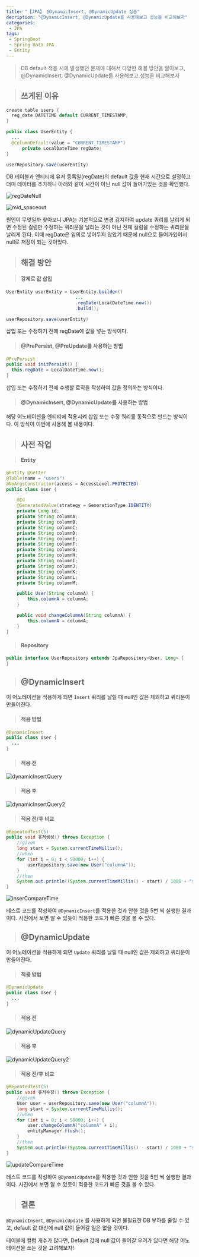 ```yaml
---
title: "【JPA】 @DynamicInsert, @DynamicUpdate 실습"
decription: "@DynamicInsert, @DynamicUpdate를 사용해보고 성능을 비교해보자"
categories:
 - JPA
tags:
 - SpringBoot
 - Spring Data JPA
 - Entity
---
```


> DB default 적용 시에 발생했던 문제에 대해서 다양한 해결 방안을 알아보고, @DynamicInsert, @DynamicUpdate를 사용해보고 성능을 비교해보자

> ## 쓰게된 이유

``` java
create table users {
  reg_date DATETIME default CURRENT_TIMESTAMP,
}

public class UserEntity {
  ...
  @ColumnDefault(value = "CURRENT_TIMESTAMP")
      private LocalDateTime regDate;
}

userRepository.save(userEntity)
```

DB 테이블과 엔티티에 유저 등록일(regDate)의 default 값을 현재 시간으로 설정하고 더미 데이터를 추가하니 아래와 같이 시간이 아닌 null 값이 들어가있는 것을 확인했다.

![regDateNull](/assets/postImages/EntityDynamicQuery/regDateNull.JPG)

![mid_spaceout](/assets/postImages/common/mid_spaceout.jpg)

원인이 무엇일까 찾아보니 JPA는 기본적으로 변경 감지하여 update 쿼리를 날리게 되면 수정된 컬럼만 수정하는 쿼리문을 날리는 것이 아닌 전체 컬럼을 수정하는 쿼리문을 날리게 된다. 이때 regDate은 임의로 넣어두지 않았기 때문에 null으로 들어가있어서 null로 저장이 되는 것이었다.

> ## 해결 방안

> #### 강제로 값 삽입

``` java
UserEntity userEntity = UserEntity.builder()
                          ...
                          .regDate(LocalDateTime.now())
                          .build();

userRepository.save(userEntity)
```

삽입 또는 수정하기 전에 regDate에 값을 넣는 방식이다.

> #### @PrePersist, @PreUpdate를 사용하는 방법

``` java
@PrePersist
public void initPersist() {
  this.regDate = LocalDateTime.now();
}
```

삽입 또는 수정하기 전에 수행할 로직을 작성하여 값을 정의하는 방식이다.

> #### @DynamicInsert, @DynamicUpdate를 사용하는 방법

해당 어노테이션을 엔티티에 적용시켜 삽입 또는 수정 쿼리를 동적으로 만드는 방식이다. 이 방식이 이번에 사용해 볼 내용이다.

> ## 사전 작업

> #### Entity

``` java
@Entity @Getter
@Table(name = "users")
@NoArgsConstructor(access = AccessLevel.PROTECTED)
public class User {

    @Id
    @GeneratedValue(strategy = GenerationType.IDENTITY)
    private Long id;
    private String columnA;
    private String columnB;
    private String columnC;
    private String columnD;
    private String columnE;
    private String columnF;
    private String columnG;
    private String columnH;
    private String columnI;
    private String columnJ;
    private String columnK;
    private String columnL;
    private String columnM;

    public User(String columnA) {
        this.columnA = columnA;
    }

    public void changeColumnA(String columnA) {
        this.columnA = columnA;
    }
}
```

> #### Repository

``` java
public interface UserRepository extends JpaRepository<User, Long> {
}
```

> ## @DynamicInsert

이 어노테이션을 적용하게 되면 `Insert` 쿼리를 날릴 때 null인 값은 제외하고 쿼리문이 만들어진다.

> #### 적용 방법

``` java
@DynamicInsert
public class User {
  ...
}
```

> #### 적용 전

![dynamicInsertQuery](/assets/postImages/EntityDynamicQuery/dynamicInsertQuery.JPG)

> #### 적용 후

![dynamicInsertQuery2](/assets/postImages/EntityDynamicQuery/dynamicInsertQuery2.JPG)

> #### 적용 전/후 비교

``` java
@RepeatedTest(5)
public void 유저생성() throws Exception {
    //given
    long start = System.currentTimeMillis();
    //when
    for (int i = 0; i < 50000; i++) {
        userRepository.save(new User("columnA"));
    }
    //then
    System.out.println((System.currentTimeMillis() - start) / 1000 + "s");
}
```

![inserCompareTime](/assets/postImages/EntityDynamicQuery/inserCompareTime.JPG)

테스트 코드를 작성하여 `@DynamicInsert`를 적용한 것과 안한 것을 5번 씩 실행한 결과이다. 사진에서 보면 알 수 있듯이 적용한 코드가 빠른 것을 볼 수 있다.

> ## @DynamicUpdate

이 어노테이션을 적용하게 되면 `Update` 쿼리를 날릴 때 null인 값은 제외하고 쿼리문이 만들어진다.

> #### 적용 방법

``` java
@DynamicUpdate
public class User {
  ...
}
```

> #### 적용 전

![dynamicUpdateQuery](/assets/postImages/EntityDynamicQuery/dynamicUpdateQuery.JPG)

> #### 적용 후

![dynamicUpdateQuery2](/assets/postImages/EntityDynamicQuery/dynamicUpdateQuery2.JPG)

> #### 적용 전/후 비교

``` java
@RepeatedTest(5)
public void 유저수정() throws Exception {
    //given
    User user = userRepository.save(new User("columnA"));
    long start = System.currentTimeMillis();
    //when
    for (int i = 0; i < 50000; i++) {
        user.changeColumnA("columnA" + i);
        entityManager.flush();
    }
    //then
    System.out.println((System.currentTimeMillis() - start) / 1000 + "s");
}
```

![updateCompareTime](/assets/postImages/EntityDynamicQuery/updateCompareTime.JPG)

테스트 코드를 작성하여 `@DynamicUpdate`를 적용한 것과 안한 것을 5번 씩 실행한 결과이다. 사진에서 보면 알 수 있듯이 적용한 코드가 빠른 것을 볼 수 있다.

> ## 결론

`@DynamicInsert`, `@DynamicUpdate` 를 사용하게 되면 불필요한 DB 부하를 줄일 수 있고, default 값 대신에 null 값이 들어갈 일은 없을 것이다.

테이블에 컬럼 개수가 많다면, Default 값에 null 값이 들어갈 우려가 있다면 해당 어노테이션을 쓰는 것을 고려해보자!
